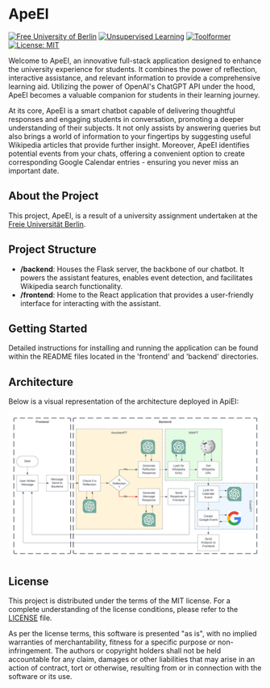 # ApeEI

[![Free University of Berlin](https://img.shields.io/badge/University-Free%20University%20of%20Berlin-blue)](https://www.fu-berlin.de/)
[![Unsupervised Learning](https://img.shields.io/badge/Method-Unsupervised%20Learning-green)](https://en.wikipedia.org/wiki/Unsupervised_learning)
[![Toolformer](https://img.shields.io/badge/Framework-Toolformer-orange)](https://arxiv.org/abs/2302.04761)
[![License: MIT](https://img.shields.io/badge/License-MIT-yellow.svg)](https://opensource.org/licenses/MIT)

Welcome to ApeEI, an innovative full-stack application designed to enhance the university experience for students. It combines the power of reflection, interactive assistance, and relevant information to provide a comprehensive learning aid. Utilizing the power of OpenAI's ChatGPT API under the hood, ApeEI becomes a valuable companion for students in their learning journey.

At its core, ApeEI is a smart chatbot capable of delivering thoughtful responses and engaging students in conversation, promoting a deeper understanding of their subjects. It not only assists by answering queries but also brings a world of information to your fingertips by suggesting useful Wikipedia articles that provide further insight. Moreover, ApeEI identifies potential events from your chats, offering a convenient option to create corresponding Google Calendar entries - ensuring you never miss an important date.

## About the Project

This project, ApeEI, is a result of a university assignment undertaken at the [Freie Universität Berlin](https://www.fu-berlin.de/).

## Project Structure

- **/backend**: Houses the Flask server, the backbone of our chatbot. It powers the assistant features, enables event detection, and facilitates Wikipedia search functionality.
- **/frontend**: Home to the React application that provides a user-friendly interface for interacting with the assistant.

## Getting Started

Detailed instructions for installing and running the application can be found within the README files located in the 'frontend' and 'backend' directories.

## Architecture

Below is a visual representation of the architecture deployed in ApiEI:

![ApeEI Architecture](images/architecture.png)

## License

This project is distributed under the terms of the MIT license. For a complete understanding of the license conditions, please refer to the [LICENSE](LICENSE) file.

As per the license terms, this software is presented "as is", with no implied warranties of merchantability, fitness for a specific purpose or non-infringement. The authors or copyright holders shall not be held accountable for any claim, damages or other liabilities that may arise in an action of contract, tort or otherwise, resulting from or in connection with the software or its use.
